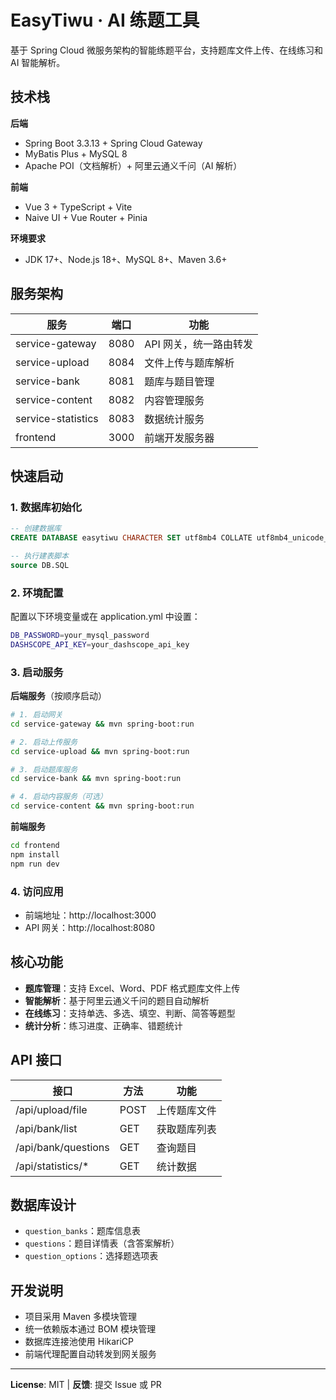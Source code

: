 # EasyTiwu · AI 练题工具

基于 Spring Cloud 微服务架构的智能练题平台，支持题库文件上传、在线练习和 AI 智能解析。

## 技术栈

**后端**
- Spring Boot 3.3.13 + Spring Cloud Gateway
- MyBatis Plus + MySQL 8
- Apache POI（文档解析）+ 阿里云通义千问（AI 解析）

**前端**
- Vue 3 + TypeScript + Vite
- Naive UI + Vue Router + Pinia

**环境要求**
- JDK 17+、Node.js 18+、MySQL 8+、Maven 3.6+

## 服务架构

| 服务 | 端口 | 功能 |
|------|------|------|
| service-gateway | 8080 | API 网关，统一路由转发 |
| service-upload | 8084 | 文件上传与题库解析 |
| service-bank | 8081 | 题库与题目管理 |
| service-content | 8082 | 内容管理服务 |
| service-statistics | 8083 | 数据统计服务 |
| frontend | 3000 | 前端开发服务器 |

## 快速启动

### 1. 数据库初始化
```sql
-- 创建数据库
CREATE DATABASE easytiwu CHARACTER SET utf8mb4 COLLATE utf8mb4_unicode_ci;

-- 执行建表脚本
source DB.SQL
```

### 2. 环境配置
配置以下环境变量或在 application.yml 中设置：
```bash
DB_PASSWORD=your_mysql_password
DASHSCOPE_API_KEY=your_dashscope_api_key
```

### 3. 启动服务
**后端服务**（按顺序启动）
```bash
# 1. 启动网关
cd service-gateway && mvn spring-boot:run

# 2. 启动上传服务
cd service-upload && mvn spring-boot:run

# 3. 启动题库服务
cd service-bank && mvn spring-boot:run

# 4. 启动内容服务（可选）
cd service-content && mvn spring-boot:run
```

**前端服务**
```bash
cd frontend
npm install
npm run dev
```

### 4. 访问应用
- 前端地址：http://localhost:3000
- API 网关：http://localhost:8080

## 核心功能

- **题库管理**：支持 Excel、Word、PDF 格式题库文件上传
- **智能解析**：基于阿里云通义千问的题目自动解析
- **在线练习**：支持单选、多选、填空、判断、简答等题型
- **统计分析**：练习进度、正确率、错题统计

## API 接口

| 接口 | 方法 | 功能 |
|------|------|------|
| /api/upload/file | POST | 上传题库文件 |
| /api/bank/list | GET | 获取题库列表 |
| /api/bank/questions | GET | 查询题目 |
| /api/statistics/* | GET | 统计数据 |

## 数据库设计

- `question_banks`：题库信息表
- `questions`：题目详情表（含答案解析）
- `question_options`：选择题选项表

## 开发说明

- 项目采用 Maven 多模块管理
- 统一依赖版本通过 BOM 模块管理
- 数据库连接池使用 HikariCP
- 前端代理配置自动转发到网关服务

---

**License**: MIT | **反馈**: 提交 Issue 或 PR
